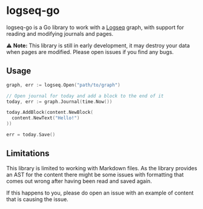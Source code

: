 # logseq-go

logseq-go is a Go library to work with a [Logseq](https://logseq.com) graph,
with support for reading and modifying journals and pages.

⚠️ **Note:** This library is still in early development, it may destroy your data
when pages are modified. Please open issues if you find any bugs.

## Usage

```go
graph, err := logseq.Open("path/to/graph")

// Open journal for today and add a block to the end of it
today, err := graph.Journal(time.Now())

today.AddBlock(content.NewBlock(
  content.NewText("Hello!")
))

err = today.Save()
```

## Limitations

This library is limited to working with Markdown files. As the library provides
an AST for the content there might be some issues with formatting that comes
out wrong after having been read and saved again.

If this happens to you, please do open an issue with an example of content
that is causing the issue.
